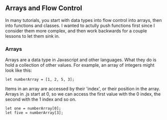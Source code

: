 ## Arrays and Flow Control
In many tutorials, you start with data types into flow control into arrays, then into 
functions and classes. I wanted to actully push functions first since I consider them 
more complex, and then work backwards for a couple lessons to let them sink in.  

### Arrays  
Arrays are a data type in Javascript and other languages. What they do is hold a collection 
of other values. For example, an array of integers might look like this: 
```
let numberArray = [1, 2, 5, 3];
```
Items in an array are accessed by their 'index', or their position in the array. Arrays in 
.js start at 0, so we can access the first value with the 0 index, the second with the 1 index 
and so on.
```
let one = numberArray[0];
let five = numberArray[3];  
```
